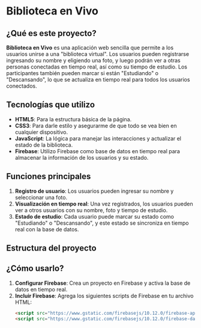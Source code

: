 # Biblioteca en Vivo

## ¿Qué es este proyecto?

**Biblioteca en Vivo** es una aplicación web sencilla que permite a los usuarios unirse a una "biblioteca virtual". Los usuarios pueden registrarse ingresando su nombre y eligiendo una foto, y luego podrán ver a otras personas conectadas en tiempo real, así como su tiempo de estudio. Los participantes también pueden marcar si están "Estudiando" o "Descansando", lo que se actualiza en tiempo real para todos los usuarios conectados.

## Tecnologías que utilizo

- **HTML5**: Para la estructura básica de la página.
- **CSS3**: Para darle estilo y asegurarme de que todo se vea bien en cualquier dispositivo.
- **JavaScript**: La lógica para manejar las interacciones y actualizar el estado de la biblioteca.
- **Firebase**: Utilizo Firebase como base de datos en tiempo real para almacenar la información de los usuarios y su estado.

## Funciones principales

1. **Registro de usuario**: Los usuarios pueden ingresar su nombre y seleccionar una foto.
2. **Visualización en tiempo real**: Una vez registrados, los usuarios pueden ver a otros usuarios con su nombre, foto y tiempo de estudio.
3. **Estado de estudio**: Cada usuario puede marcar su estado como "Estudiando" o "Descansando", y este estado se sincroniza en tiempo real con la base de datos.

## Estructura del proyecto


## ¿Cómo usarlo?

1. **Configurar Firebase**: Crea un proyecto en Firebase y activa la base de datos en tiempo real.
2. **Incluir Firebase**: Agrega los siguientes scripts de Firebase en tu archivo HTML:
   ```html
   <script src="https://www.gstatic.com/firebasejs/10.12.0/firebase-app-compat.js"></script>
   <script src="https://www.gstatic.com/firebasejs/10.12.0/firebase-database-compat.js"></script>

